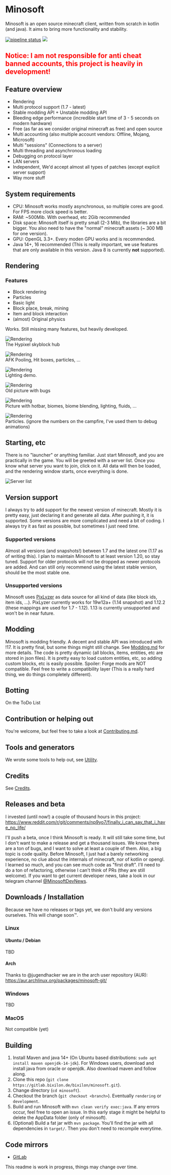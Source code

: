 # Minosoft

Minosoft is an open source minecraft client, written from scratch in kotlin (and java). It aims to bring more functionality and stability.

[![pipeline status](https://gitlab.bixilon.de/bixilon/minosoft/badges/master/pipeline.svg)](https://gitlab.bixilon.de/bixilon/minosoft/-/commits/master)
[![](https://jitpack.io/v/de.bixilon.gitlab.bixilon/minosoft.svg)](https://jitpack.io/#de.bixilon.gitlab.bixilon/minosoft)

<h2><span style="color:red">Notice: I am not responsible for anti cheat banned accounts, this project is heavily in development!</span></h2>

## Feature overview

- Rendering
- Multi protocol support (1.7 - latest)
- Stable modding API + Unstable modding API
- Bleeding edge performance (incredible start time of 3 - 5 seconds on modern hardware)
- Free (as far as we consider original minecraft as free) and open source
- Multi accounting (also multiple account vendors: Offline, Mojang, Microsoft)
- Multi "sessions" (Connections to a server)
- Multi threading and asynchronous loading
- Debugging on protocol layer
- LAN servers
- Independent, We'd accept almost all types of patches (except explicit server support)
- Way more stuff

## System requirements

- CPU: Minosoft works mostly asynchronous, so multiple cores are good. For FPS more clock speed is better.
- RAM: ~500Mib. With overhead, etc 2Gib recommended
- Disk space: Minosoft itself is pretty small (2-3 Mib), the libraries are a bit bigger. You also need to have the "normal" minecraft assets (~ 300 MB for one version).
- GPU: OpenGL 3.3+. Every moden GPU works and is recommended.
- Java 14+, 16 recommended (This is really important, we use features that are only available in this version. Java 8 is currently **not** supported).

## Rendering

### Features

- Block rendering
- Particles
- Basic light
- Block place, break, mining
- Item and block interaction
- (almost) Original physics

Works. Still missing many features, but heavily developed.

![Rendering](doc/img/hypixel_skyblock.png)  
The Hypixel skyblock hub

![Rendering](doc/img/afk_pool.png)  
AFK Pooling, Hit boxes, particles, ...

![Rendering](doc/img/rendering1.png)  
Lighting demo.

![Rendering](doc/img/rendering2.png)  
Old picture with bugs

![Rendering](doc/img/rendering3.png)  
Picture with hotbar, biomes, biome blending, lighting, fluids, ...

![Rendering](doc/img/rendering4.png)  
Particles. (ignore the numbers on the campfire, I've used them to debug animations)

## Starting, etc

There is no "launcher" or anything familiar. Just start Minosoft, and you are practically in the game. You will be greeted with a server list. Once you know what server you want to join, click on it. All data will then be loaded, and the rendering window starts, once everything is done.

![Server list](doc/img/server_list.png)

## Version support

I always try to add support for the newest version of minecraft. Mostly it is pretty easy, just declaring it and generate all data. After pushing it, it is supported. Some versions are more complicated and need a bit of coding. I always try it as fast as possible, but sometimes I just need time.

### Supported versions

Almost all versions (and snapshots!) between 1.7 and the latest one (1.17 as of writing this). I plan to maintain Minosoft to at least version 1.20, so stay tuned. Support for older protocols will not be dropped as newer protocols are added. And can still only recommend using the latest stable version, should be the most stable one.

### Unsupported versions

Minosoft uses [PixLyzer](https://gitlab.bixilon.de/bixilon/pixlyzer) as data source for all kind of data (like block ids, item ids, ...). PixLyzer currently works for 19w12a+ (1.14 snapshot) and 1.12.2 (these mappings are used for 1.7 - 1.12). 1.13 is currently unsupported and won't be in near future.

## Modding

Minosoft is modding friendly. A decent and stable API was introduced with !17. It is pretty final, but some things might still change. See [Modding.md](doc/Modding.md) for more details. The code is pretty dynamic (all blocks, items, entities, etc are stored in json files). It is pretty easy to load custom entities, etc, so adding custom blocks, etc is easily possible. Spoiler: Forge mods are NOT compatible. Feel free to write a compatibility layer (This is a really hard thing, we do things
completely different).

## Botting

On the ToDo List

## Contribution or helping out

You're welcome, but feel free to take a look at [Contributing.md](/Contributing.md).

## Tools and generators

We wrote some tools to help out, see [Utility](util/ReadMe.md).

## Credits

See [Credits](Credits.md).

## Releases and beta

I invested (until now!) a couple of thousand hours in this project: https://www.reddit.com/r/git/comments/np9yo7/finally_i_can_say_that_i_have_no_life/

I'll push a beta, once I think Minosoft is ready. It will still take some time, but I don't want to make a release and get a thousand issues. We know there are a ton of bugs, and I want to solve at least a couple of them. Also, a big topic is code quality. Before Minosoft, I just had a barely networking experience, no clue about the internals of minecraft, nor of kotlin or opengl. I learned so much, and you can see much code as "first draft". I'll need to do a ton of refactoring, otherwise I
can't think of PRs (they are still welcome). If you want to get current developer news, take a look in our telegram channel [@MinosoftDevNews](https://t.me/MinosoftDevNews).

## Downloads / Installation

Because we have no releases or tags yet, we don't build any versions ourselves. This will change soon™.

### Linux

#### Ubuntu / Debian

TBD

#### Arch

Thanks to @jugendhacker we are in the arch user repository (AUR): https://aur.archlinux.org/packages/minosoft-git/

### Windows

TBD

### MacOS

Not compatible (yet)

## Building

1. Install Maven and java 14+ (On Ubuntu based distributions: `sudo apt install maven openjdk-14-jdk`). For Windows users, download and install java from oracle or openjdk. Also download maven and follow along.
2. Clone this repo (`git clone https://gitlab.bixilon.de/bixilon/minosoft.git`).
3. Change directory (`cd minosoft`).
4. Checkout the branch (`git checkout <branch>`). Eventually `rendering` or `development`.
5. Build and run Minosoft with `mvn clean verify exec:java`. If any errors occur, feel free to open an issue. In this early stage it might be helpful to delete the AppData folder (only of minosoft).
6. (Optional) Build a fat jar with `mvn package`. You'll find the jar with all dependencies in `target/`. Then you don't need to recompile everytime.

## Code mirrors

- [GitLab](https://gitlab.com/Bixilon/minosoft)

This readme is work in progress, things may change over time.
